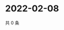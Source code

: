 # 2022-02-08

共 0 条

<!-- BEGIN WEIBO -->
<!-- 最后更新时间 Tue Feb 08 2022 22:09:08 GMT+0800 (China Standard Time) -->

<!-- END WEIBO -->
